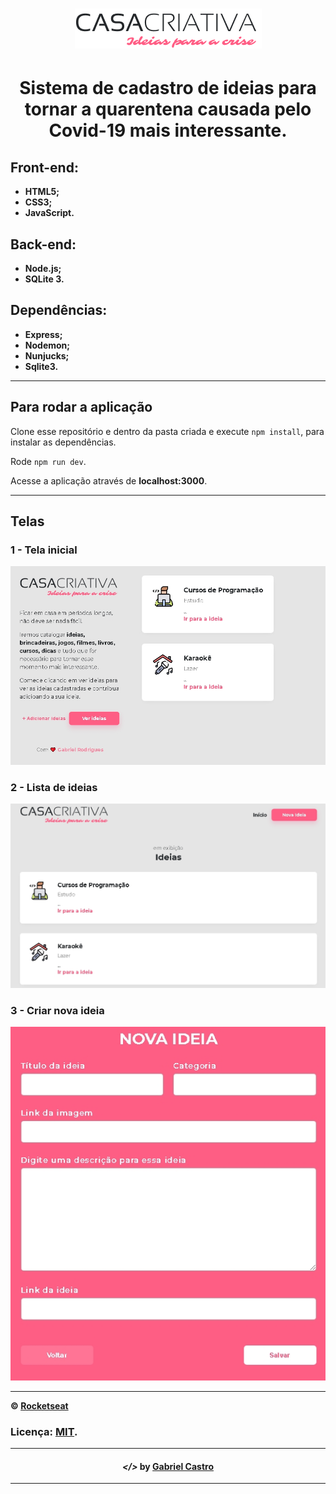 <h1 align="center">
  <img src="public/logo.png">
</h1>

<h1 align="center">
  Sistema de cadastro de ideias para tornar a quarentena causada pelo Covid-19 mais interessante.
</h1>

<h2>
  Front-end:
</h2>

<ul>
  <li> <strong> HTML5; </strong> </li>
  <li> <strong> CSS3; </strong> </li>
  <li> <strong> JavaScript. </strong> </li>
</ul>

<h2>
  Back-end:
</h2>

<ul>
  <li> <strong> Node.js; </strong> </li>
  <li> <strong> SQLite 3. </strong> </li>
</ul>

<h2>
  Dependências:
</h2>

<ul>
  <li> <strong> Express; </strong> </li>
  <li> <strong> Nodemon; </strong> </li>
  <li> <strong> Nunjucks; </strong> </li>
  <li> <strong> Sqlite3. </strong> </li>
</ul>

---
## Para rodar a aplicação

Clone esse repositório e dentro da pasta criada e execute ```npm install```, para instalar as dependências.

Rode ```npm run dev```.

Acesse a aplicação através de **localhost:3000**.

---
## Telas

### 1 - Tela inicial
![](public/print1.jpg)

### 2 - Lista de ideias
![](public/print2.jpg)

### 3 - Criar nova ideia
![](public/print3.jpg)

---
**&copy; [Rocketseat](https://rocketseat.com.br/)**

### Licença: [MIT](LICENSE).

<hr>

<h4 align="center">
  <em>&lt;/&gt;</em> by <a href="https://github.com/Gabriel-RCastro" target="_blank">Gabriel Castro</a>
</h4>

---